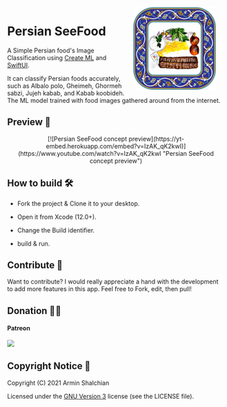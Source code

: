 <img src="IconPreview.png" width="192" align="right" hspace="20" />

Persian SeeFood
======

A Simple Persian food's Image Classification using [Create ML](https://developer.apple.com/machine-learning/create-ml/) and [SwiftUI](https://developer.apple.com/xcode/swiftui/).

It can classify Persian foods accurately, such as Albalo polo, Gheimeh, Ghormeh sabzi, Jujeh kabab, and Kabab koobideh.
The ML model trained with food images gathered around from the internet.


## Preview 📱

<p align="center">
    [![Persian SeeFood concept preview](https://yt-embed.herokuapp.com/embed?v=IzAK_qK2kwI)](https://www.youtube.com/watch?v=IzAK_qK2kwI "Persian SeeFood concept preview")
</p>


## How to build 🛠

- Fork the project & Clone it to your desktop.

- Open it from Xcode (12.0+).

- Change  the Build identifier.

- build & run.


## Contribute 🧩

Want to contribute? I would really appreciate a hand with the development to add more features in this app.
Feel free to Fork, edit, then pull!


## Donation ✌🏻

#### Patreon

<a href="https://www.patreon.com/shalchian">
    <img src="https://c5.patreon.com/external/logo/become_a_patron_button@2x.png" width="160">
</a>


## Copyright Notice 📝

Copyright (C) 2021 Armin Shalchian

Licensed under the [GNU Version 3](https://www.gnu.org/licenses/gpl-3.0.en.html) license (see the LICENSE file).
